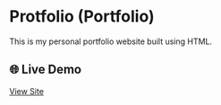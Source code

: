 # Protfolio (Portfolio)

This is my personal portfolio website built using HTML.

## 🌐 Live Demo
[View Site](https://yourusername.github.io/protofilo/)




